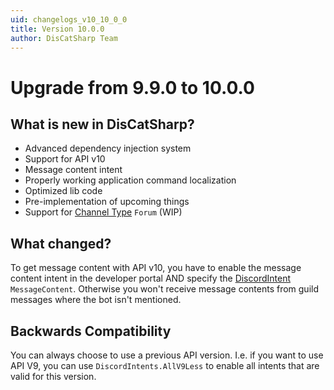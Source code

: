 ```yaml
---
uid: changelogs_v10_10_0_0
title: Version 10.0.0
author: DisCatSharp Team
---
```


# Upgrade from **9.9.0** to **10.0.0**

## What is new in DisCatSharp?
- Advanced dependency injection system
- Support for API v10
- Message content intent
- Properly working application command localization
- Optimized lib code
- Pre-implementation of upcoming things
- Support for [Channel Type](xref:DisCatSharp.Enums.ChannelType) `Forum` (WIP)

## What changed?

To get message content with API v10, you have to enable the message content intent in the developer portal AND specify the [DiscordIntent](xref:DisCatSharp.Enums.DiscordIntents) `MessageContent`.
Otherwise you won't receive message contents from guild messages where the bot isn't mentioned.

## Backwards Compatibility

You can always choose to use a previous API version.
I.e. if you want to use API V9, you can use `DiscordIntents.AllV9Less` to enable all intents that are valid for this version.
